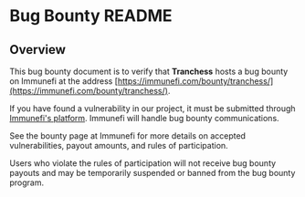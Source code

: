 # Bug Bounty README

## Overview

This bug bounty document is to verify that **Tranchess** hosts a bug bounty on Immunefi at the address [https://immunefi.com/bounty/tranchess/](https://immunefi.com/bounty/tranchess/).

If you have found a vulnerability in our project, it must be submitted through [Immunefi's platform](https://immunefi.com/). Immunefi will handle bug bounty communications.

See the bounty page at Immunefi for more details on accepted vulnerabilities, payout amounts, and rules of participation.

Users who violate the rules of participation will not receive bug bounty payouts and may be temporarily suspended or banned from the bug bounty program.